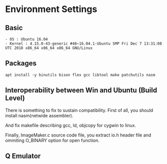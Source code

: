 # Environment Settings

## Basic
```
- OS : Ubuntu 16.04
- Kernel : 4.15.0-43-generic #46~16.04.1-Ubuntu SMP Fri Dec 7 13:31:08 UTC 2018 x86_64 x86_64 x86_64 GNU/Linux
```

## Packages
```
apt install -y binutils bison flex gcc libtool make patchutils nasm

```


## Interoperability between Win and Ubuntu (Build Level)
There is something to fix to sustain compatibility.
First of all, you should install nasm(netwide assembler).

And fix makefile describing gcc, ld, objcopy for cygwin to linux.

Finally, ImageMaker.c source code file, you extract io.h header file and ommiting O_BINARY option for open function.

## Q Emulator